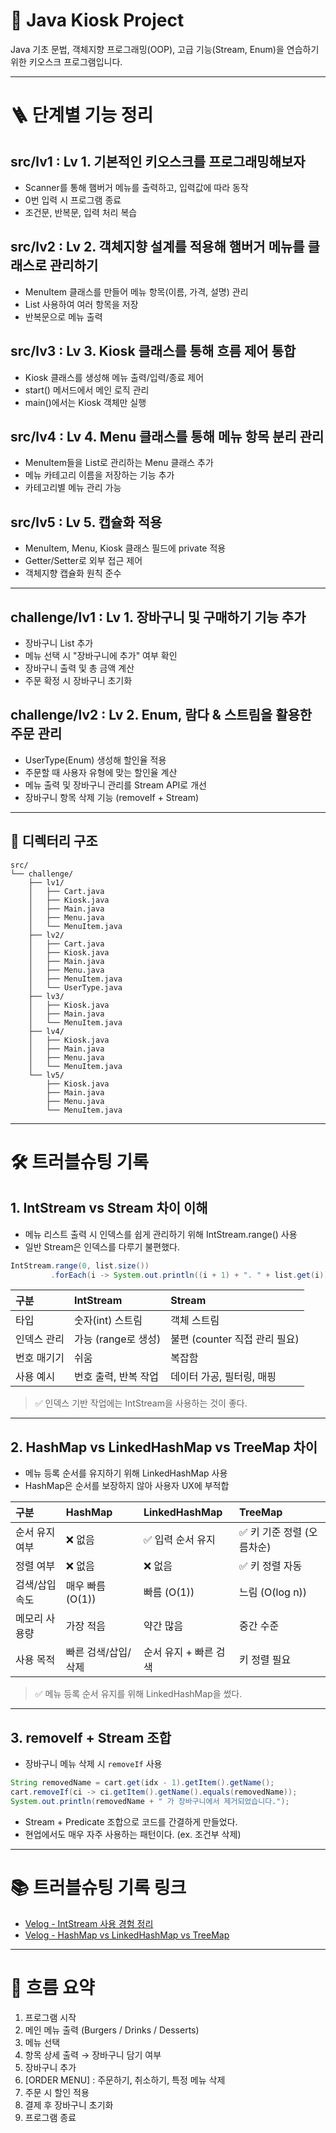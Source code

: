 

# 🍔 Java Kiosk Project

Java 기초 문법, 객체지향 프로그래밍(OOP), 고급 기능(Stream, Enum)을 연습하기 위한 키오스크 프로그램입니다.



---

# 🪜 단계별 기능 정리

## src/lv1 : Lv 1. 기본적인 키오스크를 프로그래밍해보자

- Scanner를 통해 햄버거 메뉴를 출력하고, 입력값에 따라 동작
- 0번 입력 시 프로그램 종료
- 조건문, 반복문, 입력 처리 복습

## src/lv2 : Lv 2. 객체지향 설계를 적용해 햄버거 메뉴를 클래스로 관리하기

- MenuItem 클래스를 만들어 메뉴 항목(이름, 가격, 설명) 관리
- List<MenuItem> 사용하여 여러 항목을 저장
- 반복문으로 메뉴 출력

## src/lv3 : Lv 3. Kiosk 클래스를 통해 흐름 제어 통합

- Kiosk 클래스를 생성해 메뉴 출력/입력/종료 제어
- start() 메서드에서 메인 로직 관리
- main()에서는 Kiosk 객체만 실행

## src/lv4 : Lv 4. Menu 클래스를 통해 메뉴 항목 분리 관리

- MenuItem들을 List로 관리하는 Menu 클래스 추가
- 메뉴 카테고리 이름을 저장하는 기능 추가
- 카테고리별 메뉴 관리 가능

## src/lv5 : Lv 5. 캡슐화 적용

- MenuItem, Menu, Kiosk 클래스 필드에 private 적용
- Getter/Setter로 외부 접근 제어
- 객체지향 캡슐화 원칙 준수

---

## challenge/lv1 : Lv 1. 장바구니 및 구매하기 기능 추가

- 장바구니 List<Cart> 추가
- 메뉴 선택 시 "장바구니에 추가" 여부 확인
- 장바구니 출력 및 총 금액 계산
- 주문 확정 시 장바구니 초기화

## challenge/lv2 : Lv 2. Enum, 람다 & 스트림을 활용한 주문 관리

- UserType(Enum) 생성해 할인율 적용
- 주문할 때 사용자 유형에 맞는 할인율 계산
- 메뉴 출력 및 장바구니 관리를 Stream API로 개선
- 장바구니 항목 삭제 기능 (removeIf + Stream)

---

## 📁 디렉터리 구조

```
src/
└── challenge/
    ├── lv1/
    │   ├── Cart.java
    │   ├── Kiosk.java
    │   ├── Main.java
    │   ├── Menu.java
    │   └── MenuItem.java
    ├── lv2/
    │   ├── Cart.java
    │   ├── Kiosk.java
    │   ├── Main.java
    │   ├── Menu.java
    │   ├── MenuItem.java
    │   └── UserType.java
    ├── lv3/
    │   ├── Kiosk.java
    │   ├── Main.java
    │   └── MenuItem.java
    ├── lv4/
    │   ├── Kiosk.java
    │   ├── Main.java
    │   ├── Menu.java
    │   └── MenuItem.java
    └── lv5/
        ├── Kiosk.java
        ├── Main.java
        ├── Menu.java
        └── MenuItem.java

```

---

# 🛠️ 트러블슈팅 기록

## 1. IntStream vs Stream 차이 이해

- 메뉴 리스트 출력 시 인덱스를 쉽게 관리하기 위해 IntStream.range() 사용
- 일반 Stream은 인덱스를 다루기 불편했다.

```java
IntStream.range(0, list.size())
         .forEach(i -> System.out.println((i + 1) + ". " + list.get(i)));
```

| 구분            | IntStream                   | Stream                      |
|:----------------|:-----------------------------|:-----------------------------|
| 타입             | 숫자(int) 스트림              | 객체 스트림                   |
| 인덱스 관리      | 가능 (range로 생성)            | 불편 (counter 직접 관리 필요) |
| 번호 매기기      | 쉬움                          | 복잡함                        |
| 사용 예시        | 번호 출력, 반복 작업           | 데이터 가공, 필터링, 매핑      |

> ✅ 인덱스 기반 작업에는 IntStream을 사용하는 것이 좋다.

---

## 2. HashMap vs LinkedHashMap vs TreeMap 차이

- 메뉴 등록 순서를 유지하기 위해 LinkedHashMap 사용
- HashMap은 순서를 보장하지 않아 사용자 UX에 부적합

| 구분              | HashMap                  | LinkedHashMap                  | TreeMap                     |
|:------------------|:--------------------------|:--------------------------------|:-----------------------------|
| 순서 유지 여부     | ❌ 없음                    | ✅ 입력 순서 유지                | ✅ 키 기준 정렬 (오름차순)    |
| 정렬 여부          | ❌ 없음                    | ❌ 없음                         | ✅ 키 정렬 자동                |
| 검색/삽입 속도     | 매우 빠름 (O(1))            | 빠름 (O(1))                     | 느림 (O(log n))              |
| 메모리 사용량      | 가장 적음                  | 약간 많음                       | 중간 수준                    |
| 사용 목적          | 빠른 검색/삽입/삭제         | 순서 유지 + 빠른 검색            | 키 정렬 필요                  |

> ✅ 메뉴 등록 순서 유지를 위해 LinkedHashMap을 썼다.

---

## 3. removeIf + Stream 조합

- 장바구니 메뉴 삭제 시 `removeIf` 사용

```java
String removedName = cart.get(idx - 1).getItem().getName();
cart.removeIf(ci -> ci.getItem().getName().equals(removedName));
System.out.println(removedName + " 가 장바구니에서 제거되었습니다.");
```

- Stream + Predicate 조합으로 코드를 간결하게 만들었다.
- 현업에서도 매우 자주 사용하는 패턴이다. (ex. 조건부 삭제)

---

# 📚 트러블슈팅 기록 링크

- [Velog - IntStream 사용 경험 정리](https://velog.io/@eggtart21/IntStream-사용-경험-정리-기록용) 
- [Velog - HashMap vs LinkedHashMap vs TreeMap](https://velog.io/@eggtart21/Java-HashMap-vs-LinkedHashMap-vs-TreeMap-Kiosk-프로젝트-적용)



---

# 📝 흐름 요약 

1. 프로그램 시작
2. 메인 메뉴 출력 (Burgers / Drinks / Desserts)
3. 메뉴 선택
4. 항목 상세 출력 → 장바구니 담기 여부
5. 장바구니 추가
6. [ORDER MENU] : 주문하기, 취소하기, 특정 메뉴 삭제
7. 주문 시 할인 적용
8. 결제 후 장바구니 초기화
9. 프로그램 종료

